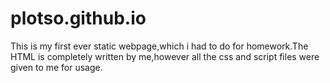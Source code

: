 # plotso.github.io
This is my first ever static webpage,which i had to do for homework.The HTML is completely written by me,however all the css and script files were given to me for usage.
